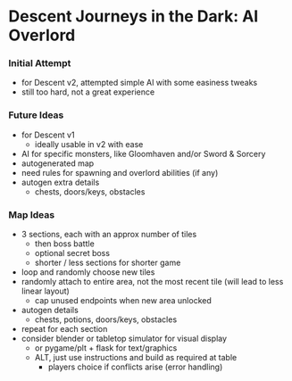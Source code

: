 # Descent Journeys in the Dark: AI Overlord

### Initial Attempt
- for Descent v2, attempted simple AI with some easiness tweaks
- still too hard, not a great experience

### Future Ideas
- for Descent v1
  - ideally usable in v2 with ease
- AI for specific monsters, like Gloomhaven and/or Sword & Sorcery
- autogenerated map
- need rules for spawning and overlord abilities (if any)
- autogen extra details
  - chests, doors/keys, obstacles

### Map Ideas
- 3 sections, each with an approx number of tiles
  - then boss battle
  - optional secret boss
  - shorter / less sections for shorter game
- loop and randomly choose new tiles
- randomly attach to entire area, not the most recent tile (will lead to less linear layout)
  - cap unused endpoints when new area unlocked
- autogen details
  - chests, potions, doors/keys, obstacles
- repeat for each section
- consider blender or tabletop simulator for visual display
  - or pygame/plt + flask for text/graphics
  - ALT, just use instructions and build as required at table
    - players choice if conflicts arise (error handling)

